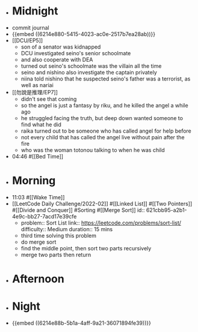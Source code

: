 - # Midnight
- commit journal
- {{embed ((6214e880-5415-4023-ac0e-2517b7ea28ab))}}
- [[DCU/EP5]]
	- son of a senator was kidnapped
	- DCU investigated seino's senior schoolmate
	- and also cooperate with DEA
	- turned out seino's schoolmate was the villain all the time
	- seino and nishino also investigate the captain privately
	- niina told nishino that he suspected seino's father was a terrorist, as well as nariai
- [[勿說是推理/EP7]]
	- didn't see that coming
	- so the angel is just a fantasy by riku, and he killed the angel a while ago
	- he struggled facing the truth, but deep down wanted someone to find what he did
	- raika turned out to be someone who has called angel for help before
	- not every child that has called the angel live without pain after the fire
	- who was the woman totonou talking to when he was child
- 04:46 #[[Bed Time]]
- # Morning
- 11:03 #[[Wake Time]]
- [[LeetCode Daily Challenge/2022-02]] #[[Linked List]] #[[Two Pointers]] #[[Divide and Conquer]] #Sorting #[[Merge Sort]]
  id:: 621cbb95-a2b1-4e9c-bb27-7acd17e39cfe
	- problem:: Sort List
	  link:: https://leetcode.com/problems/sort-list/
	  difficulty:: Medium
	  duration:: 15 mins
	- third time solving this problem
	- do merge sort
	- find the middle point, then sort two parts recursively
	- merge two parts then return
- # Afternoon
- # Night
- {{embed ((6214e88b-5b1a-4aff-9a21-36071894fe39))}}